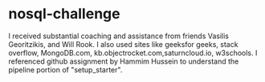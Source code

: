 # nosql-challenge

I received substantial coaching and assistance from friends Vasilis Georitzikis, and Will Rook. I also used sites like geeksfor geeks, stack overflow, MongoDB.com, kb.objectrocket.com,saturncloud.io, w3schools.   I referenced github assignment by Hammim Hussein to understand the pipeline portion of "setup_starter". 